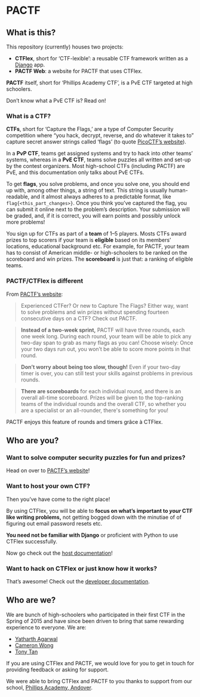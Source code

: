 # PACTF


## What is this?

This repository (currently) houses two projects:
 
- **CTFlex**, short for ‘CTF-lexible’: a reusable CTF framework written as a [Django][django] app.
- **PACTF Web**: a website for PACTF that uses CTFlex.

**PACTF** itself, short for ‘Phillips Academy CTF’, is a PvE CTF targeted at high schoolers.

Don’t know what a PvE CTF is? Read on!


### What is a CTF?

**CTFs**, short for ‘Capture the Flags,’ are a type of Computer Security competition where “you hack, decrypt, reverse, and do whatever it takes to” capture secret answer strings called ‘flags’ (to quote [PicoCTF’s website][picoctf]).

In a **PvP CTF**, teams get assigned systems and try to hack into other teams’ systems, whereas in a **PvE CTF**, teams solve puzzles all written and set-up by the contest organizers. Most high-school CTFs (including PACTF) are PvE, and this documentation only talks about PvE CTFs.

To get **flags**, you solve problems, and once you solve one, you should end up with, among other things, a string of text. This string is usually human-readable, and it almost always adheres to a predictable format, like `flag{<this_part_changes>}`. Once you think you’ve captured the flag, you can submit it online next to the problem’s description. Your submission will be graded, and, if it is correct, you will earn points and possibly unlock more problems!

You sign up for CTFs as part of a **team** of 1–5 players. Mosts CTFs award prizes to top scorers if your team is **eligible** based on its members’ locations, educational background etc. For example, for PACTF, your team has to consist of American middle- or high-schoolers to be ranked on the scoreboard and win prizes. The **scoreboard** is just that: a ranking of eligible teams.


### PACTF/CTFlex is different

From [PACTF’s website][pactf]:

> Experienced CTFer? Or new to Capture The Flags? Either way, want to solve problems and win prizes without spending fourteen consecutive days on a CTF? Check out PACTF.

> **Instead of a two-week sprint,** PACTF will have three rounds, each one week long. During each round, your team will be able to pick any two-day span to grab as many flags as you can! Choose wisely: Once your two days run out, you won’t be able to score more points in that round.

> **Don’t worry about being too slow, though!** Even if your two-day timer is over, you can still test your skills against problems in previous rounds.

> **There are scoreboards** for each individual round, and there is an overall all-time scoreboard. Prizes will be given to the top-ranking teams of the individual rounds and the overall CTF, so whether you are a specialist or an all-rounder, there's something for you!

PACTF enjoys this feature of rounds and timers grâce à CTFlex.


## Who are you?

### Want to solve computer security puzzles for fun and prizes?

Head on over to [PACTF’s website][pactf]!


### Want to host your own CTF?

Then you’ve have come to the right place!

By using CTFlex, you will be able to **focus on what’s important to _your_ CTF like writing problems,** not getting bogged down with the minutiae of of figuring out email password resets etc.

**You need not be familiar with Django** or proficient with Python to use CTFlex successfully.

Now go check out the [host documentation](docs/host.md)!


### Want to hack on CTFlex or just know how it works?
 
That’s awesome! Check out the [developer documentation](docs/developer.md).


## Who are we?

We are bunch of high-schoolers who participated in their first CTF in the Spring of 2015 and have since been driven to bring that same rewarding experience to everyone. We are:

- [Yatharth Agarwal](mailto:yagarwal@andover.edu)
- [Cameron Wong](mailto:cwong@andover.edu)
- [Tony Tan](mailto:ztan@andover.edu)

If you are using CTFlex and PACTF, we would love for you to get in touch for providing feedback or asking for support.

We were able to bring CTFlex and PACTF to you thanks to support from our school, [Phillips Academy, Andover][andover].


  [django]: https://djangoproject.org
  [picoctf]: https://picoctf.com
  [pactf]: https://pactf.com
  [andover]: https://www.andover.edu
 